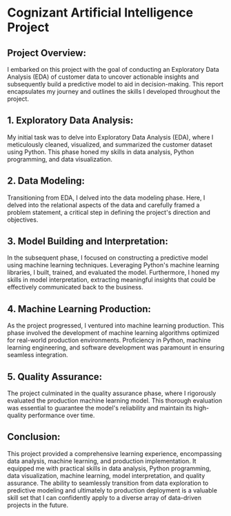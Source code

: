 # Cognizant Artificial Intelligence Project

## Project Overview: 
I embarked on this project with the goal of conducting an Exploratory Data Analysis (EDA) of customer data to uncover actionable insights and subsequently build a predictive model to aid in decision-making. This report encapsulates my journey and outlines the skills I developed throughout the project.

## 1. Exploratory Data Analysis: 
My initial task was to delve into Exploratory Data Analysis (EDA), where I meticulously cleaned, visualized, and summarized the customer dataset using Python. This phase honed my skills in data analysis, Python programming, and data visualization.

## 2. Data Modeling: 
Transitioning from EDA, I delved into the data modeling phase. Here, I delved into the relational aspects of the data and carefully framed a problem statement, a critical step in defining the project's direction and objectives.

## 3. Model Building and Interpretation: 
In the subsequent phase, I focused on constructing a predictive model using machine learning techniques. Leveraging Python's machine learning libraries, I built, trained, and evaluated the model. Furthermore, I honed my skills in model interpretation, extracting meaningful insights that could be effectively communicated back to the business.

## 4. Machine Learning Production: 
As the project progressed, I ventured into machine learning production. This phase involved the development of machine learning algorithms optimized for real-world production environments. Proficiency in Python, machine learning engineering, and software development was paramount in ensuring seamless integration.

## 5. Quality Assurance: 
The project culminated in the quality assurance phase, where I rigorously evaluated the production machine learning model. This thorough evaluation was essential to guarantee the model's reliability and maintain its high-quality performance over time.

## Conclusion: 
This project provided a comprehensive learning experience, encompassing data analysis, machine learning, and production implementation. It equipped me with practical skills in data analysis, Python programming, data visualization, machine learning, model interpretation, and quality assurance. The ability to seamlessly transition from data exploration to predictive modeling and ultimately to production deployment is a valuable skill set that I can confidently apply to a diverse array of data-driven projects in the future.
